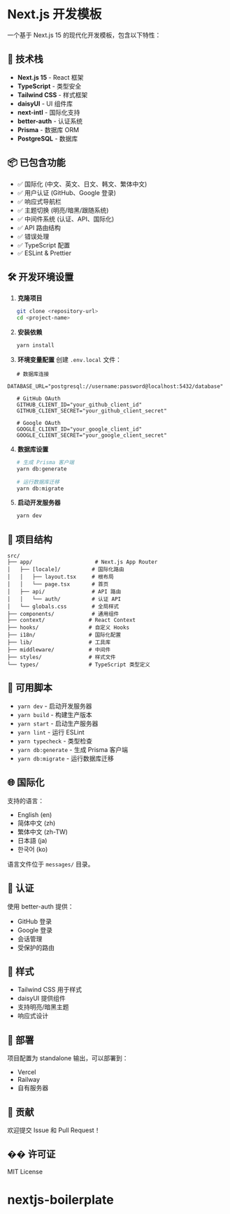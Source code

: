 # Next.js 开发模板

一个基于 Next.js 15 的现代化开发模板，包含以下特性：

## 🚀 技术栈

* **Next.js 15** - React 框架
* **TypeScript** - 类型安全
* **Tailwind CSS** - 样式框架
* **daisyUI** - UI 组件库
* **next-intl** - 国际化支持
* **better-auth** - 认证系统
* **Prisma** - 数据库 ORM
* **PostgreSQL** - 数据库

## 📦 已包含功能

* ✅ 国际化 (中文、英文、日文、韩文、繁体中文)
* ✅ 用户认证 (GitHub、Google 登录)
* ✅ 响应式导航栏
* ✅ 主题切换 (明亮/暗黑/跟随系统)
* ✅ 中间件系统 (认证、API、国际化)
* ✅ API 路由结构
* ✅ 错误处理
* ✅ TypeScript 配置
* ✅ ESLint & Prettier

## 🛠️ 开发环境设置

1. **克隆项目**
   

```bash
   git clone <repository-url>
   cd <project-name>
   ```

2. **安装依赖**
   

```bash
   yarn install
   ```

3. **环境变量配置**
   创建 `.env.local` 文件：
   

```env
   # 数据库连接
   DATABASE_URL="postgresql://username:password@localhost:5432/database"
   
   # GitHub OAuth
   GITHUB_CLIENT_ID="your_github_client_id"
   GITHUB_CLIENT_SECRET="your_github_client_secret"
   
   # Google OAuth
   GOOGLE_CLIENT_ID="your_google_client_id"
   GOOGLE_CLIENT_SECRET="your_google_client_secret"
   ```

4. **数据库设置**
   

```bash
   # 生成 Prisma 客户端
   yarn db:generate
   
   # 运行数据库迁移
   yarn db:migrate
   ```

5. **启动开发服务器**
   

```bash
   yarn dev
   ```

## 📁 项目结构

```
src/
├── app/                    # Next.js App Router
│   ├── [locale]/          # 国际化路由
│   │   ├── layout.tsx     # 根布局
│   │   └── page.tsx       # 首页
│   ├── api/               # API 路由
│   │   └── auth/          # 认证 API
│   └── globals.css        # 全局样式
├── components/            # 通用组件
├── context/              # React Context
├── hooks/                # 自定义 Hooks
├── i18n/                 # 国际化配置
├── lib/                  # 工具库
├── middleware/           # 中间件
├── styles/               # 样式文件
└── types/                # TypeScript 类型定义
```

## 🔧 可用脚本

* `yarn dev` - 启动开发服务器
* `yarn build` - 构建生产版本
* `yarn start` - 启动生产服务器
* `yarn lint` - 运行 ESLint
* `yarn typecheck` - 类型检查
* `yarn db:generate` - 生成 Prisma 客户端
* `yarn db:migrate` - 运行数据库迁移

## 🌐 国际化

支持的语言：
* English (en)
* 简体中文 (zh)
* 繁体中文 (zh-TW)
* 日本語 (ja)
* 한국어 (ko)

语言文件位于 `messages/` 目录。

## 🔐 认证

使用 better-auth 提供：
* GitHub 登录
* Google 登录
* 会话管理
* 受保护的路由

## 🎨 样式

* Tailwind CSS 用于样式
* daisyUI 提供组件
* 支持明亮/暗黑主题
* 响应式设计

## 📱 部署

项目配置为 standalone 输出，可以部署到：
* Vercel
* Railway
* 自有服务器

## 🤝 贡献

欢迎提交 Issue 和 Pull Request！

## �� 许可证

MIT License
# nextjs-boilerplate
